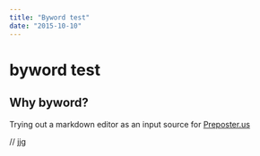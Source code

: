 ```yaml
---
title: "Byword test"
date: "2015-10-10"
---
```


<div class="content">
<h1 id="byword-test">byword test</h1>
<h2 id="why-byword">Why byword?</h2>
<p>Trying out a markdown editor as an input source for <a href="http://preposter.us" target="_blank"> Preposter.us
</a></p>
<p>// jjg</p>
</div>
